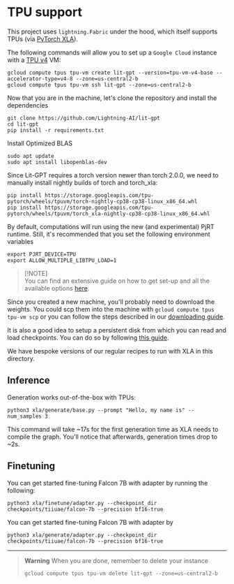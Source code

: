 # TPU support

This project uses `lightning.Fabric` under the hood, which itself supports TPUs (via [PyTorch XLA](https://github.com/pytorch/xla)).

The following commands will allow you to set up a `Google Cloud` instance with a [TPU v4](https://cloud.google.com/tpu/docs/system-architecture-tpu-vm) VM:

```shell
gcloud compute tpus tpu-vm create lit-gpt --version=tpu-vm-v4-base --accelerator-type=v4-8 --zone=us-central2-b
gcloud compute tpus tpu-vm ssh lit-gpt --zone=us-central2-b
```

Now that you are in the machine, let's clone the repository and install the dependencies

```shell
git clone https://github.com/Lightning-AI/lit-gpt
cd lit-gpt
pip install -r requirements.txt
```

Install Optimized BLAS

```shell
sudo apt update
sudo apt install libopenblas-dev
```

Since Lit-GPT requires a torch version newer than torch 2.0.0, we need to manually install nightly builds of torch and torch_xla:

```shell
pip install https://storage.googleapis.com/tpu-pytorch/wheels/tpuvm/torch-nightly-cp38-cp38-linux_x86_64.whl
pip install https://storage.googleapis.com/tpu-pytorch/wheels/tpuvm/torch_xla-nightly-cp38-cp38-linux_x86_64.whl
```

By default, computations will run using the new (and experimental) PjRT runtime. Still, it's recommended that you set the following environment variables

```shell
export PJRT_DEVICE=TPU
export ALLOW_MULTIPLE_LIBTPU_LOAD=1
```

> [!NOTE]\
> You can find an extensive guide on how to get set-up and all the available options [here](https://cloud.google.com/tpu/docs/v4-users-guide).

Since you created a new machine, you'll probably need to download the weights.
You could scp them into the machine with `gcloud compute tpus tpu-vm scp` or you can follow the steps described in our [downloading guide](download_stablelm.md).

It is also a good idea to setup a persistent disk from which you can read and load checkpoints. You can do so by following [this guide](https://cloud.google.com/tpu/docs/setup-persistent-disk#setting_up_a_tpu_vm_and_a_persistent_disk).

We have bespoke versions of our regular recipes to run with XLA in this directory.

## Inference

Generation works out-of-the-box with TPUs:

```shell
python3 xla/generate/base.py --prompt "Hello, my name is" --num_samples 3
```

This command will take ~17s for the first generation time as XLA needs to compile the graph.
You'll notice that afterwards, generation times drop to ~2s.

## Finetuning

You can get started fine-tuning Falcon 7B with adapter by running the following:

```shell
python3 xla/finetune/adapter.py --checkpoint_dir checkpoints/tiiuae/falcon-7b --precision bf16-true
```

You can get started fine-tuning Falcon 7B with adapter by 

```shell
python3 xla/generate/adapter.py --checkpoint_dir checkpoints/tiiuae/falcon-7b --precision bf16-true
```

---

> **Warning**
> When you are done, remember to delete your instance
>
> ```shell
> gcloud compute tpus tpu-vm delete lit-gpt --zone=us-central2-b
> ```

